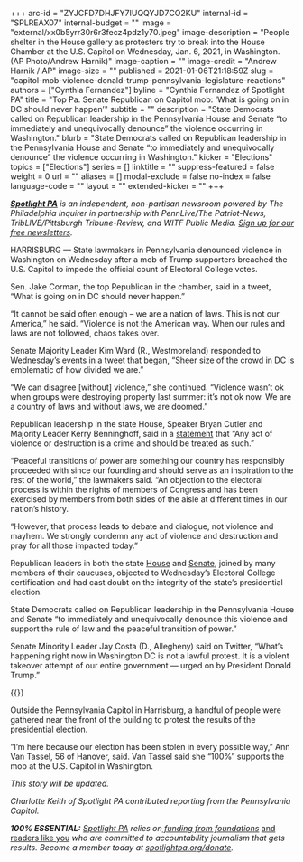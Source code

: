 +++
arc-id = "ZYJCFD7DHJFY7IUQQYJD7CO2KU"
internal-id = "SPLREAX07"
internal-budget = ""
image = "external/xx0b5yrr30r6r3fecz4pdz1y70.jpeg"
image-description = "People shelter in the House gallery as protesters try to break into the House Chamber at the U.S. Capitol on Wednesday, Jan. 6, 2021, in Washington. (AP Photo/Andrew Harnik)"
image-caption = ""
image-credit = "Andrew Harnik / AP"
image-size = ""
published = 2021-01-06T21:18:59Z
slug = "capitol-mob-violence-donald-trump-pennsylvania-legislature-reactions"
authors = ["Cynthia Fernandez"]
byline = "Cynthia Fernandez of Spotlight PA"
title = "Top Pa. Senate Republican on Capitol mob: ‘What is going on in DC should never happen’"
subtitle = ""
description = "State Democrats called on Republican leadership in the Pennsylvania House and Senate “to immediately and unequivocally denounce” the violence occurring in Washington."
blurb = "State Democrats called on Republican leadership in the Pennsylvania House and Senate “to immediately and unequivocally denounce” the violence occurring in Washington."
kicker = "Elections"
topics = ["Elections"]
series = []
linktitle = ""
suppress-featured = false
weight = 0
url = ""
aliases = []
modal-exclude = false
no-index = false
language-code = ""
layout = ""
extended-kicker = ""
+++

<a href="https://www.spotlightpa.org/"><i><b>Spotlight PA</b></i></a><i> is an independent, non-partisan newsroom powered by The Philadelphia Inquirer in partnership with PennLive/The Patriot-News, TribLIVE/Pittsburgh Tribune-Review, and WITF Public Media. </i><a href="https://www.spotlightpa.org/newsletters"><i>Sign up for our free newsletters</i></a><i>.</i>

HARRISBURG — State lawmakers in Pennsylvania denounced violence in Washington on Wednesday after a mob of Trump supporters breached the U.S. Capitol to impede the official count of Electoral College votes.

Sen. Jake Corman, the top Republican in the chamber, said in a tweet, “What is going on in DC should never happen.”

“It cannot be said often enough – we are a nation of laws. This is not our America,” he said. “Violence is not the American way. When our rules and laws are not followed, chaos takes over.

Senate Majority Leader Kim Ward (R., Westmoreland) responded to Wednesday’s events in a tweet that began, “Sheer size of the crowd in DC is emblematic of how divided we are.”

<script src="https://www.spotlightpa.org/embed.js" async></script><div data-spl-embed-version="1" data-spl-src="https://www.spotlightpa.org/embeds/donate/?teaser_text=Spotlight%20PA%20provides%20essential%2C%20public-service%20journalism%20thanks%20to%20readers%20like%20you.%20Help%20us%20continue%20that%20work."></div>

“We can disagree [without] violence,” she continued. “Violence wasn’t ok when groups were destroying property last summer: it’s not ok now. We are a country of laws and without laws, we are doomed.”

Republican leadership in the state House, Speaker Bryan Cutler and Majority Leader Kerry Benninghoff, said in a <a href="https://twitter.com/PAHouseGOP/status/1346929458079559683" target=_blank>statement</a> that “Any act of violence or destruction is a crime and should be treated as such.”

“Peaceful transitions of power are something our country has responsibly proceeded with since our founding and should serve as an inspiration to the rest of the world,” the lawmakers said. “An objection to the electoral process is within the rights of members of Congress and has been exercised by members from both sides of the aisle at different times in our nation’s history.

“However, that process leads to debate and dialogue, not violence and mayhem. We strongly condemn any act of violence and destruction and pray for all those impacted today.”

Republican leaders in both the state <a href="https://www.spotlightpa.org/news/2020/12/pennsylvania-electors-republican-reject-congress-bryan-cutler/" target=_blank>House</a> and <a href="https://www.spotlightpa.org/news/2021/01/pennsylvania-senate-electoral-college-objection-donald-trump-joe-biden-2020-election/" target=_blank>Senate</a>, joined by many members of their caucuses, objected to Wednesday’s Electoral College certification and had cast doubt on the integrity of the state’s presidential election.

State Democrats called on Republican leadership in the Pennsylvania House and Senate “to immediately and unequivocally denounce this violence and support the rule of law and the peaceful transition of power.”

Senate Minority Leader Jay Costa (D., Allegheny) said on Twitter, “What’s happening right now in Washington DC is not a lawful protest. It is a violent takeover attempt of our entire government — urged on by President Donald Trump.”

{{<picture src="external/h9jp77gzp1w0rzn6fwrh2sf5d8.jpeg" description="“I’m here because our election has been stolen in every possible way,&#34; Ann Van Tassel (left, in green) said." caption="“I’m here because our election has been stolen in every possible way,&#34; Ann Van Tassel (left, in green) said." credit="Charlotte Keith / Spotlight PA">}} 

Outside the Pennsylvania Capitol in Harrisburg, a handful of people were gathered near the front of the building to protest the results of the presidential election.

”I’m here because our election has been stolen in every possible way,” Ann Van Tassel, 56 of Hanover, said. Van Tassel said she “100%” supports the mob at the U.S. Capitol in Washington.

<i>This story will be updated.</i>

<i>Charlotte Keith of Spotlight PA contributed reporting from the Pennsylvania Capitol.</i>

<i><b>100% ESSENTIAL:</b></i><i> </i><a href="https://www.spotlightpa.org/"><i>Spotlight PA</i></a><i> relies on</i><a href="https://www.spotlightpa.org/support"><i> funding from foundations</i></a><i> </i><a href="https://www.spotlightpa.org/support">and readers like you</a><i> who are committed to accountability journalism that gets results. Become a member today at </i><a href="http://checkout.fundjournalism.org/memberform?org_id=spotlightpa&campaign=701f4000000TVuIAAW"><i>spotlightpa.org/donate</i></a><i>.</i>
